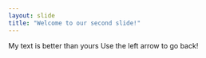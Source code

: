 ```yaml
---
layout: slide
title: "Welcome to our second slide!"
---
```

My text is better than yours
Use the left arrow to go back!
